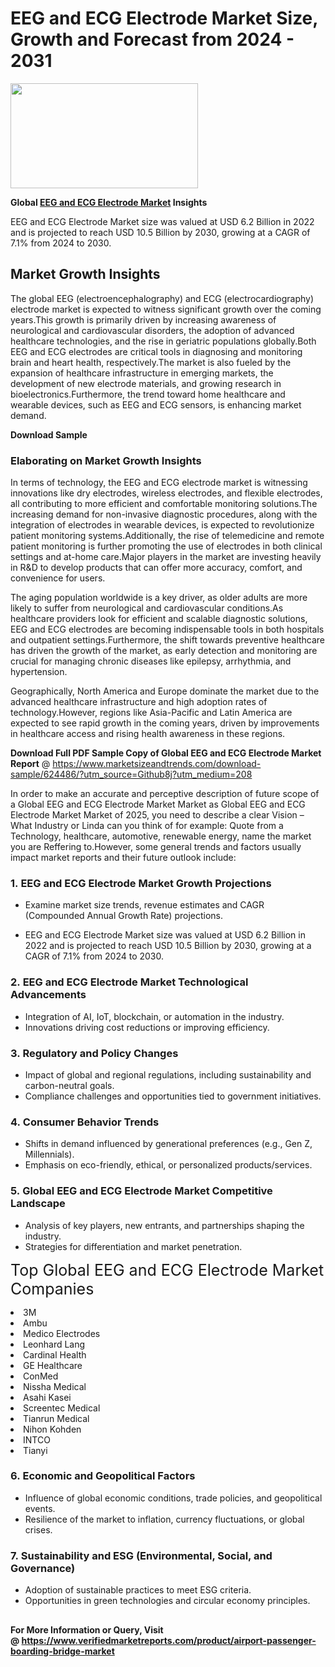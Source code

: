 <H1>EEG and ECG Electrode Market Size, Growth and Forecast from 2024 - 2031</H1><img class="aligncenter size-medium wp-image-584254" src="https://thirdeyenews.in/wp-content/uploads/2024/09/Global-Market-Research-300x168.jpeg" alt="" width="300" height="168" /><p><strong>Global&nbsp;<a href="https://www.marketsizeandtrends.com/download-sample/624486/?utm_source=Github8j?utm_medium=208">EEG and ECG Electrode Market</a> Insights</strong></p><p>EEG and ECG Electrode Market size was valued at USD 6.2 Billion in 2022 and is projected to reach USD 10.5 Billion by 2030, growing at a CAGR of 7.1% from 2024 to 2030.</p><p><h2>Market Growth Insights</h2> <p>The global EEG (electroencephalography) and ECG (electrocardiography) electrode market is expected to witness significant growth over the coming years.This growth is primarily driven by increasing awareness of neurological and cardiovascular disorders, the adoption of advanced healthcare technologies, and the rise in geriatric populations globally.Both EEG and ECG electrodes are critical tools in diagnosing and monitoring brain and heart health, respectively.The market is also fueled by the expansion of healthcare infrastructure in emerging markets, the development of new electrode materials, and growing research in bioelectronics.Furthermore, the trend toward home healthcare and wearable devices, such as EEG and ECG sensors, is enhancing market demand.</p> <p><strong>Download Sample</strong></p> <h3>Elaborating on Market Growth Insights</h3> <p>In terms of technology, the EEG and ECG electrode market is witnessing innovations like dry electrodes, wireless electrodes, and flexible electrodes, all contributing to more efficient and comfortable monitoring solutions.The increasing demand for non-invasive diagnostic procedures, along with the integration of electrodes in wearable devices, is expected to revolutionize patient monitoring systems.Additionally, the rise of telemedicine and remote patient monitoring is further promoting the use of electrodes in both clinical settings and at-home care.Major players in the market are investing heavily in R&D to develop products that can offer more accuracy, comfort, and convenience for users.</p> <p>The aging population worldwide is a key driver, as older adults are more likely to suffer from neurological and cardiovascular conditions.As healthcare providers look for efficient and scalable diagnostic solutions, EEG and ECG electrodes are becoming indispensable tools in both hospitals and outpatient settings.Furthermore, the shift towards preventive healthcare has driven the growth of the market, as early detection and monitoring are crucial for managing chronic diseases like epilepsy, arrhythmia, and hypertension.</p> <p>Geographically, North America and Europe dominate the market due to the advanced healthcare infrastructure and high adoption rates of technology.However, regions like Asia-Pacific and Latin America are expected to see rapid growth in the coming years, driven by improvements in healthcare access and rising health awareness in these regions.</p> <p><span class=""><strong>Download Full PDF Sample Copy of Global EEG and ECG Electrode Market Report</strong> @ <a href="https://www.marketsizeandtrends.com/download-sample/624486/?utm_source=Github8j?utm_medium=208" target="_blank">https://www.marketsizeandtrends.com/download-sample/624486/?utm_source=Github8j?utm_medium=208</a></span></p><p>In order to make an accurate and perceptive description of future scope of a Global&nbsp;EEG and ECG Electrode Market Market as Global&nbsp;EEG and ECG Electrode Market Market of 2025, you need to describe a clear Vision &ndash; What Industry or Linda can you think of for example: Quote from a Technology, healthcare, automotive, renewable energy, name the market you are Reffering to.However, some general trends and factors usually impact market reports and their future outlook include:</p><h3>1.&nbsp;<strong>EEG and ECG Electrode Market Growth Projections</strong></h3><ul><li>Examine market size trends, revenue estimates and CAGR (Compounded Annual Growth Rate) projections.</li><li><p>EEG and ECG Electrode Market size was valued at USD 6.2 Billion in 2022 and is projected to reach USD 10.5 Billion by 2030, growing at a CAGR of 7.1% from 2024 to 2030.</p></li></ul><h3>2.&nbsp;<strong>EEG and ECG Electrode Market Technological Advancements</strong></h3><ul><li>Integration of AI, IoT, blockchain, or automation in the industry.</li><li>Innovations driving cost reductions or improving efficiency.</li></ul><h3>3.&nbsp;<strong>Regulatory and Policy Changes</strong></h3><ul><li>Impact of global and regional regulations, including sustainability and carbon-neutral goals.</li><li>Compliance challenges and opportunities tied to government initiatives.</li></ul><h3>4.&nbsp;<strong>Consumer Behavior Trends</strong></h3><ul><li>Shifts in demand influenced by generational preferences (e.g., Gen Z, Millennials).</li><li>Emphasis on eco-friendly, ethical, or personalized products/services.</li></ul><h3>5.&nbsp;<strong>Global EEG and ECG Electrode Market Competitive Landscape</strong></h3><ul><li>Analysis of key players, new entrants, and partnerships shaping the industry.</li><li>Strategies for differentiation and market penetration.</li></ul><p data-pm-slice="1 1 []"><span style="color: inherit; font-family: inherit; font-size: 25px;">Top Global EEG and ECG Electrode Market Companies</span></p><div class="" data-test-id=""><p><li>3M</li><li> Ambu</li><li> Medico Electrodes</li><li> Leonhard Lang</li><li> Cardinal Health</li><li> GE Healthcare</li><li> ConMed</li><li> Nissha Medical</li><li> Asahi Kasei</li><li> Screentec Medical</li><li> Tianrun Medical</li><li> Nihon Kohden</li><li> INTCO</li><li> Tianyi</li></p></div><h3>6.&nbsp;<strong>Economic and Geopolitical Factors</strong></h3><ul><li>Influence of global economic conditions, trade policies, and geopolitical events.</li><li>Resilience of the market to inflation, currency fluctuations, or global crises.</li></ul><h3>7.&nbsp;<strong>Sustainability and ESG (Environmental, Social, and Governance)</strong></h3><ul><li>Adoption of sustainable practices to meet ESG criteria.</li><li>Opportunities in green technologies and circular economy principles.</li></ul><h2><strong style="font-size: 14px;">For More Information or Query, Visit @&nbsp;</strong><a style="background-color: #ffffff; font-size: 14px;" href="https://www.marketsizeandtrends.com/report/eeg-and-ecg-electrode-market/" target="_blank">https://www.verifiedmarketreports.com/product/airport-passenger-boarding-bridge-market</a></h2>